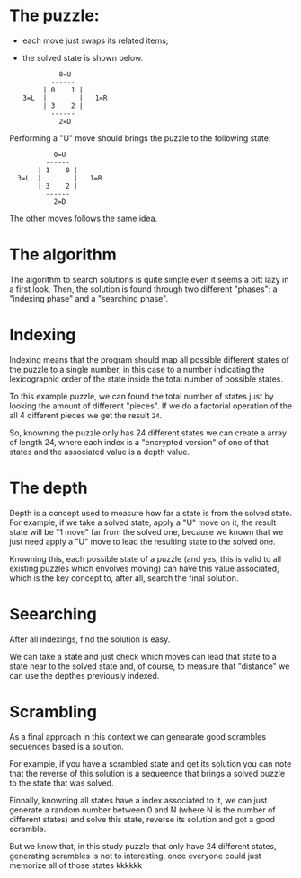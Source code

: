 # The puzzle:
- each move just swaps its related items;
- the solved state is shown below.

               0=U
             ------
           | 0    1 |
      3=L  |        |   1=R
           | 3    2 |
             ------
               2=D

Performing a "U" move should brings the puzzle to the following state:

               0=U
             ------
           | 1    0 |
      3=L  |        |   1=R
           | 3    2 |
             ------
               2=D

The other moves follows the same idea.

# The algorithm

The algorithm to search solutions is quite simple even it seems a bitt lazy in a first look. Then, the solution is found through two different "phases": a "indexing phase" and a "searching phase".

# Indexing

Indexing means that the program should map all possible different states of the puzzle to a single number, in this case to a number indicating the lexicographic order of the state inside the total number of possible states.

To this example puzzle, we can found the total number of states just by looking the amount of different "pieces". If we do a factorial operation of the all 4 different pieces we get the result ```24```.

So, knowning the puzzle only has 24 different states we can create a array of length 24, where each index is a "encrypted version" of one of that states and the associated value is a depth value.

# The depth

Depth is a concept used to measure how far a state is from the solved state. For example, if we take a solved state, apply a "U" move on it, the result state will be "1 move" far from the solved one, because we known that we just need apply a "U" move to lead the resulting state to the solved one.

Knowning this, each possible state of a puzzle (and yes, this is valid to all existing puzzles which envolves moving) can have this value associated, which is the key concept to, after all, search the final solution.

# Seearching

After all indexings, find the solution is easy.

We can take a state and just check which moves can lead that state to a state near to the solved state and, of course, to measure that "distance" we can use the depthes previously indexed.

# Scrambling

As a final approach in this context we can genearate good scrambles sequences based is a solution.

For example, if you have a scrambled state and get its solution you can note that the reverse of this solution is a sequeence that brings a solved puzzle to the state that was solved.

Finnally, knowning all states have a index associated to it, we can just generate a random number between 0 and N (where N is the number of different states) and solve this state, reverse its solution and got a good scramble.

But we know that, in this study puzzle that only have 24 different states, generating scrambles is not to interesting, once everyone could just memorize all of those states kkkkkk

